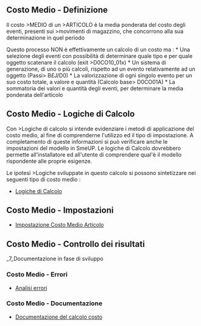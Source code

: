 ## Costo Medio - Definizione
Il costo >MEDIO di un >ARTICOLO è la media ponderata del costo degli eventi, presenti sui >movimenti di magazzino, che concorrono alla sua
determinazione in quel periodo

Questo processo NON è effettivamente un calcolo di un costo ma : 
\* Una selezione degli eventi con possibilità di determinare quale tipo e per quale oggetto scatenare il calcolo (exit >D0CO10_01x)
\* Un sistema di generazione, di uno o più calcoli, rispetto ad un evento relativamente ad un oggetto (Passi> B£J/D0)
\* La valorizzazione di ogni singolo evento per un suo costo totale, a valore e quantità (Calcolo base> D0CO01A)
\* La sommatoria dei valori e quantità degli eventi, per determinare la media ponderata dell'articolo

## Costo Medio - Logiche di Calcolo
Con >Logiche di calcolo si intende evidenziare i metodi di applicazione del costo medio, al fine di comprenderne l'utilizzo ed il tipo di impostazione.
A completamento di queste informazioni si può verificare anche le impostazioni del modello in SmeUP. Le logiche di Calcolo dovrebbero permette all'installatore ed all'utente di comprendere qual'è il modello rispondente alle proprie esigenze.

Le ipotesi >Logiche sviluppate in questo calcolo si possono sintetizzare nei seguenti tipo di costo medio : 
- [Logiche di Calcolo](Sorgenti/DOC/TA/B£AMO/D0CCMC_14A)

## Costo Medio - Impostazioni
- [Impostazione Costo Medio Articolo](Sorgenti/OJ/PGM/D0CO10A)

## Costo Medio - Controllo dei risultati
_7_Documentazione in fase di sviluppo

### Costo Medio - Errori
- [Analisi errori](Sorgenti/OJ/PGM/D0CO03A)

### Costo Medio - Documentazione
- [Documentazione del calcolo costo](Sorgenti/OJ/PGM/D0CO02A)




